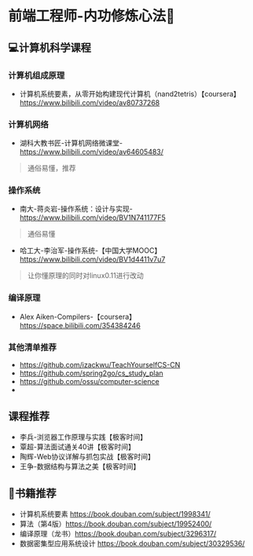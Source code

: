 # 前端工程师-内功修炼心法🔌


## 💻计算机科学课程

### 计算机组成原理
- 计算机系统要素，从零开始构建现代计算机（nand2tetris）【coursera】https://www.bilibili.com/video/av80737268

### 计算机网络

- 湖科大教书匠-计算机网络微课堂-https://www.bilibili.com/video/av64605483/  
> 通俗易懂，推荐

### 操作系统

- 南大-蒋炎岩-操作系统：设计与实现-https://www.bilibili.com/video/BV1N741177F5
> 通俗易懂
> 
- 哈工大-李治军-操作系统-【中国大学MOOC】https://www.bilibili.com/video/BV1d4411v7u7
> 让你懂原理的同时对linux0.11进行改动

### 编译原理
- Alex Aiken-Compilers-【coursera】https://space.bilibili.com/354384246

### 其他清单推荐
- https://github.com/izackwu/TeachYourselfCS-CN
- https://github.com/spring2go/cs_study_plan
- https://github.com/ossu/computer-science
- 
## 课程推荐
- 李兵-浏览器工作原理与实践【极客时间】
- 覃超-算法面试通关40讲【极客时间】
- 陶辉-Web协议详解与抓包实战【极客时间】
- 王争-数据结构与算法之美【极客时间】

## 📖书籍推荐
- 计算机系统要素 https://book.douban.com/subject/1998341/
- 算法（第4版）https://book.douban.com/subject/19952400/
- 编译原理（龙书）https://book.douban.com/subject/3296317/
- 数据密集型应用系统设计 https://book.douban.com/subject/30329536/

